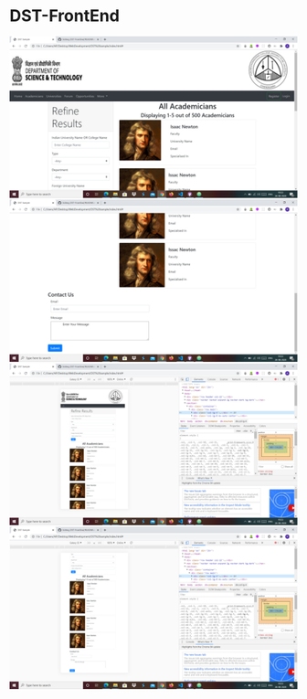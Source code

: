 # DST-FrontEnd

![](images/desktop1.png)
![](images/desktop2.png)
![](images/mobile1.png)
![](images/mobile2.png)
